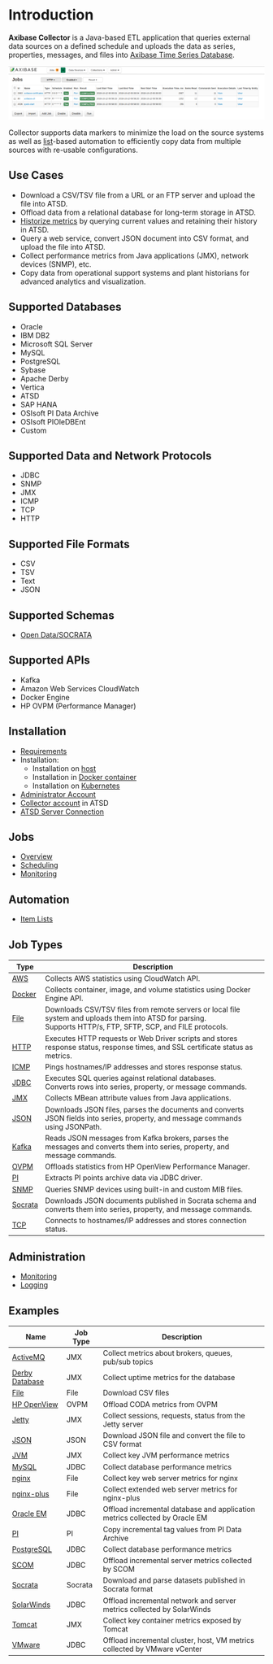 # Introduction

**Axibase Collector** is a Java-based ETL application that queries external data sources on a defined schedule and uploads the data as series, properties, messages, and files into [Axibase Time Series Database](https://axibase.com/docs/atsd/).

![](./images/collector-title-page-1.png)

Collector supports data markers to minimize the load on the source systems as well as [list](./collections.md)-based automation to efficiently copy data from multiple sources with re-usable configurations.

## Use Cases

* Download a CSV/TSV file from a URL or an FTP server and upload the file into ATSD.
* Offload data from a relational database for long-term storage in ATSD.
* [Historize metrics](https://axibase.com/use-cases/tutorials/historize/) by querying current values and retaining their history in ATSD.
* Query a web service, convert JSON document into CSV format, and upload the file into ATSD.
* Collect performance metrics from Java applications (JMX), network devices (SNMP), etc.
* Copy data from operational support systems and plant historians for advanced analytics and visualization.

## Supported Databases

* Oracle
* IBM DB2
* Microsoft SQL Server
* MySQL
* PostgreSQL
* Sybase
* Apache Derby
* Vertica
* ATSD
* SAP HANA
* OSIsoft PI Data Archive
* OSIsoft PIOleDBEnt
* Custom

## Supported Data and Network Protocols

* JDBC
* SNMP
* JMX
* ICMP
* TCP
* HTTP

## Supported File Formats

* CSV
* TSV
* Text
* JSON

## Supported Schemas

* [Open Data/SOCRATA](https://project-open-data.cio.gov/v1.1/schema/)

## Supported APIs

* Kafka
* Amazon Web Services CloudWatch
* Docker Engine
* HP OVPM (Performance Manager)

## Installation

* [Requirements](./requirements.md)
* Installation:
  * Installation on [host](./installation.md)
  * Installation in [Docker container](./installation-on-docker.md)
  * Installation on [Kubernetes](./installation-on-kubernetes.md)
* [Administrator Account](./configure-administrator-account.md)
* [Collector account](https://axibase.com/docs/atsd/administration/collector-account.html) in ATSD
* [ATSD Server Connection](./atsd-server-connection.md)

## Jobs

* [Overview](./job-generic.md)
* [Scheduling](./scheduling.md)
* [Monitoring](./monitoring.md)

## Automation

* [Item Lists](./collections.md)

## Job Types

**Type** | **Description**
----- | -----
[AWS](./jobs/aws.md) | Collects AWS statistics using CloudWatch API.
[Docker](./jobs/docker.md) | Collects container, image, and volume statistics using Docker Engine API.
[File](./jobs/file.md) | Downloads CSV/TSV files from remote servers or local file system and uploads them into ATSD for parsing.<br/>Supports HTTP/s, FTP, SFTP, SCP, and FILE protocols.
[HTTP](./jobs/http.md) | Executes HTTP requests or Web Driver scripts and stores response status, response times, and SSL certificate status as metrics.
[ICMP](./jobs/icmp.md) | Pings hostnames/IP addresses and stores response status.
[JDBC](./jobs/jdbc.md) | Executes SQL queries against relational databases.<br/>Converts rows into series,  property, or message commands.
[JMX](./jobs/jmx.md) | Collects MBean attribute values from Java applications.
[JSON](./jobs/json.md) | Downloads JSON files, parses the documents and converts JSON fields into series, property, and message commands using JSONPath.
[Kafka](./jobs/kafka.md) | Reads JSON messages from Kafka brokers, parses the messages and converts them into series, property, and message commands.
[OVPM](./jobs/ovpm.md) | Offloads statistics from HP OpenView Performance Manager.
[PI](./jobs/pi.md) | Extracts PI points archive data via JDBC driver.
[SNMP](./jobs/snmp.md) | Queries SNMP devices using built-in and custom MIB files.
[Socrata](./jobs/socrata.md) | Downloads JSON documents published in Socrata schema and converts them into series, property, and message commands.
[TCP](./jobs/tcp.md) | Connects to hostnames/IP addresses and stores connection status.

## Administration

* [Monitoring](./monitoring.md)
* [Logging](./logging.md)

## Examples

**Name** | **Job Type** | **Description**
----- | ----- | ----
[ActiveMQ](./jobs/examples/activemq) | JMX | Collect metrics about brokers, queues, pub/sub topics
[Derby Database](./jobs/examples/derby) | JMX | Collect uptime metrics for the database
[File](./jobs/examples/file) | File | Download CSV files
[HP OpenView](./jobs/examples/hp-openview) | OVPM | Offload CODA metrics from OVPM
[Jetty](./jobs/examples/jetty) | JMX | Collect sessions, requests, status from the Jetty server
[JSON](./jobs/examples/json) | JSON | Download JSON file and convert the file to CSV format
[JVM](./jobs/examples/jvm) | JMX | Collect key JVM performance metrics
[MySQL](./jobs/examples/mysql) | JDBC | Collect database performance metrics
[nginx](./jobs/examples/nginx) | File | Collect key web server metrics for nginx
[nginx-plus](./jobs/examples/nginx-plus) | File | Collect extended web server metrics for nginx-plus
[Oracle EM](./jobs/examples/oracle-enterprise-manager) | JDBC | Offload incremental database and application metrics collected by Oracle EM
[PI](./jobs/examples/pi) | PI | Copy incremental tag values from PI Data Archive
[PostgreSQL](./jobs/examples/postgres) | JDBC | Collect database performance metrics
[SCOM](./jobs/examples/scom) | JDBC | Offload incremental server metrics collected by SCOM
[Socrata](./jobs/examples/socrata/state-government.md) | Socrata | Download and parse datasets published in Socrata format
[SolarWinds](./jobs/examples/solarwinds) | JDBC | Offload incremental network and server metrics collected by SolarWinds
[Tomcat](./jobs/examples/tomcat) | JMX | Collect key container metrics exposed by Tomcat
[VMware](./jobs/examples/vmware) | JDBC | Offload incremental cluster, host, VM metrics collected by VMware vCenter